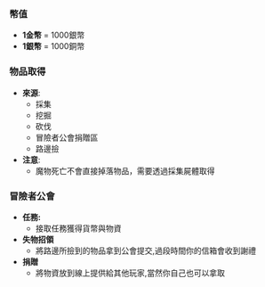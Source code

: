 ### 幣值
- **1金幣** = 1000銀幣  
- **1銀幣** = 1000銅幣  

### 物品取得
- **來源**:  
    - 採集  
    - 挖掘  
    - 砍伐  
    - 冒險者公會捐贈區  
    - 路邊撿  
- **注意**:  
    - 魔物死亡不會直接掉落物品，需要透過採集屍體取得

### 冒險者公會
- **任務:**
    - 接取任務獲得貨幣與物資
- **失物招領**
    - 將路邊所撿到的物品拿到公會提交,過段時間你的信箱會收到謝禮
- **捐贈**
    - 將物資放到線上提供給其他玩家,當然你自己也可以拿取
